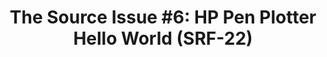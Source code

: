 ---
ee_id: '4213'
site: '1'
type: '2'
url: 2013-137-the-source-hello-world-pen-plotter
title: 'The Source Issue #6: HP Pen Plotter Hello World (SRF-22)'
year: '2015'
display_year: '2015'
medium: Zine
dims: 11 x 8.5
pitch: Source code for my HP pen plotter hello worlds printed on archival inks and
  paper, footnoted with artist txt, writing, poetry, whatevz, etc, etc, .........
  bla bla bla.
ps:
live_url:
related: |-
  [56] [2009-033-hello-world] 2009-033 Hello World
  [57] [2009-034-hello-world] 2009-034 Hello World
  [58] [2009-035-hello-world] 2009-035 Hello World
  [59] [2009-036-hello-world] 2009-036 Hello World
  [60] [2009-037-hello-world] 2009-037 Hello World
  [149] [2010-081-hello-world] 2010-081 Hello World
youtube:
related_code: https://github.com/coryarcangel/Hp-Pen-Plotter-Hello-World
imgs: source-hp-2013-137-detail-database-ih.jpg
subheading:
download: the-source-hp-hello-world-2013-137-digital-master-ih.pdf
add_credit:
commission: Creative Capital
layout: things-i-made
---